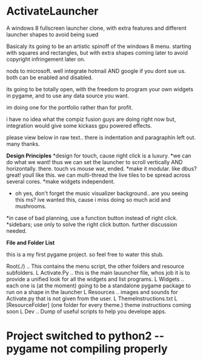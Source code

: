 ActivateLauncher
================

A windows 8 fullscreen launcher
clone, with extra features and 
different launcher shapes
to avoid being sued

Basicaly its going to be an artistic spinoff of the windows 8 menu. starting with squares and rectangles,
but with extra shapes coming later to avoid copyright infringement later on.
 
nods to microsoft. well integrate hotmail AND google if you dont sue us. both can be enabled and disabled.
 
its going to be totally open, with the freedom to program your own widgets in pygame,
and to use any data source you want.
 
im doing one for the portfolio rather than for profit.
 
i have no idea what the compiz fusion guys are doing right now but, integration would give some kickass gpu powered effects.
 
please view below in raw text.. there is indentation and paragraphin left out. many thanks.
 
__Design Principles__
*design for touch, cause right click is a luxury.
*we can do what we want! thus we can set the launcher to scroll vertically AND horizontally. there. touch vs mouse war, ended.
*make it modular. like dbus? great! youll like this. we can multi-thread the live tiles to be spread across several cores.
*make widgets independent.
* oh yes, don't forget the music visualizer background.. are you seeing this ms? ive wanted this, cause i miss doing so much acid and mushrooms.
 
*in case of bad planning, use a function button instead of right click.
*sidebars; use only to solve the right click button. further discussion needed.
 
__File and Folder List__
 
this is a my first pygame project. so feel free to water this stub.
 
Root(./) .. This contains the menu script, the other folders and resource subfolders.
L Activate.Py .. this is the main lauuncher file, whos job it is to provide a unified look for all the widgets and list programs.
L Widgets .. each one is (at the moment) going to be a standalone pygame package to run on a shape in the launcher
L Resources .. images and sounds for Activate.py that is not given from the user.
		L ThemeInstructions.txt
		L [ResourceFolder] (one folder for every theme.) theme instructions coming soon
L Dev .. Dump of useful scripts to help you develope apps.

Project switched to python2 -- pygame not compiling properly
============================================================